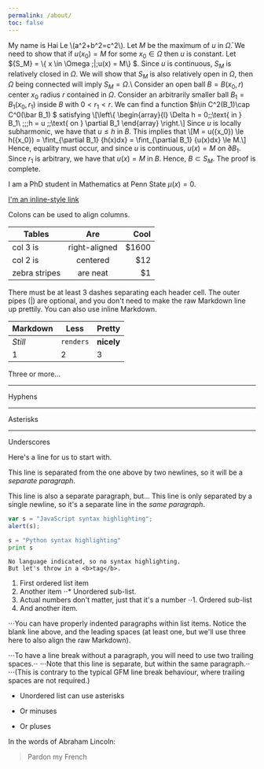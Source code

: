 ```yaml
---
permalink: /about/
toc: false
---
```


My name is Hai Le \\(a^2+b^2=c^2\\).
Let $M$ be the maximum of $u$ in $\bar \Omega$. We need to show that if $u(x_0)=M$ for some $x_0\in \Omega$ then $u$ is constant. Let ${S_M} = \\{ x \in \Omega \;|\;u(x) = M\\} $. Since $u$ is continuous, $S_M$ is relatively closed in $\Omega$. We will show that $S_M$ is also relatively open in $\Omega$, then $\Omega$ being connected will imply $S_M=\Omega$.\\
Consider an open ball $B=B(x_0,r)$ center $x_0$ radius $r$ contained in $\Omega$. Consider an arbitrarily smaller ball $B_1=B_1(x_0,r_1)$ inside $B$ with $0<r_1<r$.  We can find a function $h\in C^2(B_1)\cap C^0(\bar B_1) $ satisfying
\\[\left\\{ \begin{array}{l}
\Delta h = 0\;\;\text{ in } B_1\\
\;\;\;h = u \;\;\text{ on } \partial B_1
\end{array} \right.\\]
Since $u$ is locally subharmonic, we have that $u\le h$ in $B$. This implies that
\\[M = u({x_0}) \le h({x_0}) = \fint_{\partial B_1} {h(x)dx}  = \fint_{\partial B_1} {u(x)dx}  \le M.\\]
Hence, equality must occur, and since $u$ is continuous, $u(x)=M$ on $\partial B_1$. Since $r_1$ is arbitrary, we have that $u(x)=M$ in $B$. Hence, $B\subset S_M$. The proof is complete.

I am a PhD student in Mathematics at Penn State $\mu(x)=0$.

[I'm an inline-style link](https://www.google.com)

Colons can be used to align columns.

| Tables        | Are           | Cool  |
| ------------- |:-------------:| -----:|
| col 3 is      | right-aligned | $1600 |
| col 2 is      | centered      |   $12 |
| zebra stripes | are neat      |    $1 |

There must be at least 3 dashes separating each header cell.
The outer pipes (|) are optional, and you don't need to make the 
raw Markdown line up prettily. You can also use inline Markdown.

Markdown | Less | Pretty
--- | --- | ---
*Still* | `renders` | **nicely**
1 | 2 | 3

Three or more...

---

Hyphens

***

Asterisks

___

Underscores

Here's a line for us to start with.

This line is separated from the one above by two newlines, so it will be a *separate paragraph*.

This line is also a separate paragraph, but...
This line is only separated by a single newline, so it's a separate line in the *same paragraph*.

```javascript
var s = "JavaScript syntax highlighting";
alert(s);
```
 
```python
s = "Python syntax highlighting"
print s
```
 
```
No language indicated, so no syntax highlighting. 
But let's throw in a <b>tag</b>.
```

1. First ordered list item
2. Another item
⋅⋅* Unordered sub-list. 
1. Actual numbers don't matter, just that it's a number
⋅⋅1. Ordered sub-list
4. And another item.

⋅⋅⋅You can have properly indented paragraphs within list items. Notice the blank line above, and the leading spaces (at least one, but we'll use three here to also align the raw Markdown).

⋅⋅⋅To have a line break without a paragraph, you will need to use two trailing spaces.⋅⋅
⋅⋅⋅Note that this line is separate, but within the same paragraph.⋅⋅
⋅⋅⋅(This is contrary to the typical GFM line break behaviour, where trailing spaces are not required.)

* Unordered list can use asterisks
- Or minuses
+ Or pluses

In the words of Abraham Lincoln:

> Pardon my French
